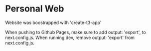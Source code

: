 # Personal Web
Website was boostrapped with 'create-t3-app'

When pushing to Github Pages, make sure to add output: 'export', to next.config.js.
When running dev, remove output: 'export' from next.config.js.
